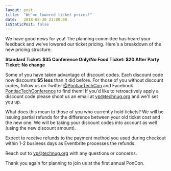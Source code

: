 ```yaml
---
layout: post
title:  "We've lowered ticket prices!"
date:   2018-08-30 21:00:00
isStaticPost: false
---
```


We have good news for you! The planning committee has heard your feedback and we've lowered our ticket pricing. Here's a breakdown of the new pricing structure:

**Standard Ticket: $35
Conference Only/No Food Ticket: $20
After Party Ticket: No change**

Some of you have taken advantage of discount codes. Each discount code now discounts **$5 less** than it did before. For those of you without discount codes, follow us on Twitter [@PontiacTechCon](https://twitter.com/PontiacTechCon) and Facebook [PontiacTechConference](https://www.facebook.com/PontiacTechConference) to find them! If you'd like to retroactively apply a discount code please shoot us an email at vp@technug.org and we'll set you up.

What does this mean to those of you who currently hold tickets? We will be issuing partial refunds for the difference between your old ticket cost and the new one. We will be taking your discount codes into account as well (using the new discount amount).

Expect to receive refunds to the payment method you used during checkout within 1-2 business days as Eventbrite processes the refunds.

Reach out to vp@technug.org with any questions or concerns.

Thank you again for planning to join us at the first annual PonCon.